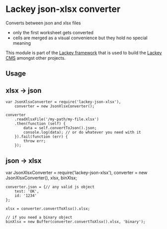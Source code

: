 # Lackey json-xlsx converter

Converts between json and xlsx files

- only the first worksheet gets converted
- cells are merged as a visual convenience but they hold no special meaning

This module is part of the [Lackey framework](https://www.npmjs.com/package/lackey-framework) that is used to build the [Lackey CMS](http://lackey.io) amongst other projects.

## Usage
    
## xlsx -> json

    var JsonXlsxConverter = require('lackey-json-xlsx'),
        converter = new JsonXlsxConverter();

    converter
        .readXlsxFile('/my-path/my-file.xlsx')
        .then(function (self) {
            data = self.convertToJson().json;
            console.log(data); // or do whatever you need with it
        }).fail(function (err) {
            throw err;
        });

## json -> xlsx

var JsonXlsxConverter = require('lackey-json-xlsx'),
    converter = new JsonXlsxConverter(),
    xlsx,
    binXlsx;

    converter.json = {// any valid js object
        test: 'OK',
        id: '1234' 
    };

    xlsx = converter.convertToXlsx().xlsx;

    // if you need a binary object
    binXlsx = new Buffer(converter.convertToXlsx().xlsx, 'binary');

